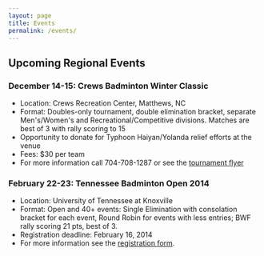 ```yaml
---
layout: page
title: Events
permalink: /events/
---
```

## Upcoming Regional Events

### December 14-15: Crews Badminton Winter Classic
- Location: Crews Recreation Center, Matthews, NC
- Format: Doubles-only tournament, double elimination bracket, separate Men's/Women's and Recreational/Competitive divisions. Matches are best of 3 with rally scoring to 15
- Opportunity to donate for Typhoon Haiyan/Yolanda relief efforts at the venue
- Fees: $30 per team
- For more information call 704-708-1287 or see the [tournament flyer](http://xa.yimg.com/kq/groups/23185203/1197223947/name/THE%20FIRST%20ANNUAL%20CREWS%20BADMINTON%20%20WINTER%20CLASSIC%2Edocx)

### February 22-23: Tennessee Badminton Open 2014
- Location: University of Tennessee at Knoxville
- Format: Open and 40+ events: Single Elimination with consolation bracket for each event, Round Robin for events with less entries; BWF rally scoring 21 pts, best of 3.
- Registration deadline: February 16, 2014
- For more information see the [registration form](https://docs.google.com/forms/d/128n1A6JFg6u5hhTYwdVzVulKXOGJm4UxuCN0RZ6TegU/viewform).